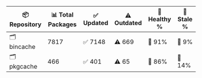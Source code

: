 | 📦 Repository | 📊 Total Packages | ✅ Updated | ⚠️ Outdated | 💚 Healthy % | 🔴 Stale % |
|---------------|-------------------|------------|-------------|-------------|------------|
| 🗂️ bincache | 7817 | ✅ 7148 | ⚠️ 669 | 💚 91% | 🔴 9% |
| 🗂️ pkgcache | 466 | ✅ 401 | ⚠️ 65 | 💚 86% | 🔴 14% |
